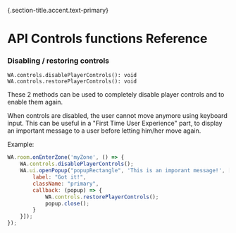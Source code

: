 {.section-title.accent.text-primary}
# API Controls functions Reference

### Disabling / restoring controls

```
WA.controls.disablePlayerControls(): void
WA.controls.restorePlayerControls(): void
```

These 2 methods can be used to completely disable player controls and to enable them again.

When controls are disabled, the user cannot move anymore using keyboard input. This can be useful in a "First Time User Experience" part, to display an important message to a user before letting him/her move again.

Example:

```javascript
WA.room.onEnterZone('myZone', () => {
    WA.controls.disablePlayerControls();
    WA.ui.openPopup("popupRectangle", 'This is an imporant message!', [{
        label: "Got it!",
        className: "primary",
        callback: (popup) => {
            WA.controls.restorePlayerControls();
            popup.close();
        }
    }]);
});
```
